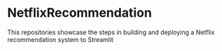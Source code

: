 # NetflixRecommendation
This repositories showcase the steps in building and deploying a Netflix recommendation system to Streamlit
